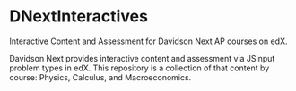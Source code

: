 # DNextInteractives
Interactive Content and Assessment for Davidson Next AP courses on edX.

Davidson Next provides interactive content and assessment via JSinput problem types in edX. This repository is a collection
of that content by course: Physics, Calculus, and Macroeconomics.
